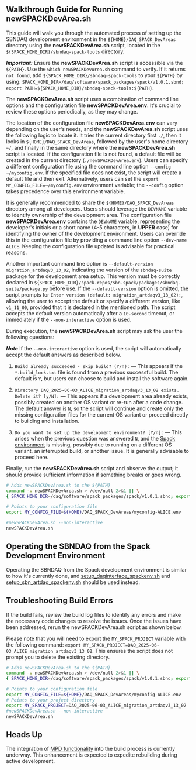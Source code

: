 ## Walkthrough Guide for Running **newSPACKDevArea.sh**

This guide will walk you through the automated process of setting up the SBNDAQ development environment in the `${HOME}/DAQ_SPACK_DevAreas` directory using the **newSPACKDevArea.sh** script, located in the `${SPACK_HOME_DIR}/sbndaq-spack-tools` directory.

***Important:*** Ensure the **newSPACKDevArea.sh** script is accessible via the `${PATH}`. Use the `which newSPACKDevArea.sh` command to verify. If it returns `not found`, add `${SPACK_HOME_DIR}/sbndaq-spack-tools` to your `${PATH}` by using: `SPACK_HOME_DIR=/daq/software/spack_packages/spack/v1.0.1.sbnd; export PATH=${SPACK_HOME_DIR}/sbndaq-spack-tools:${PATH}`.

The **newSPACKDevArea.sh** script uses a combination of command line options and the configuration file **newSPACKDevArea.env**. It's crucial to review these options periodically, as they may change.

The location of the configuration file **newSPACKDevArea.env** can vary depending on the user's needs, and the **newSPACKDevArea.sh** script uses the following logic to locate it. It tries the current directory first `./`, then it looks in `${HOME}/DAQ_SPACK_DevAreas`, followed by the user's home directory `~/`, and finally in the same directory where the **newSPACKDevArea.sh** script is located. If the configuration file is not found, a default file will be created in the current directory (`./newSPACKDevArea.env`). Users can specify a different configuration file using the command line option `--config ~/myconfig.env`. If the specified file does not exist, the script will create a default file and then exit. Alternatively, users can set the `export MY_CONFIG_FILE=~/myconfig.env` environment variable; the `--config` option takes precedence over this environment variable.

It is generally recommended to share the `${HOME}/DAQ_SPACK_DevAreas` directory among all developers. Users should leverage the `DEVNAME` variable to identify ownership of the development area. The configuration file **newSPACKDevArea.env** contains the `DEVNAME` variable, representing the developer's initials or a short name (4-5 characters, in **UPPER** case) for identifying the owner of the development environment. Users can override this in the configuration file by providing a command line option `--dev-name ALICE`. Keeping the configuration file updated is advisable for practical reasons.

Another important command line option is `--default-version migration_artdaqv3_13_02`, indicating the version of the `sbndaq-suite` package for the development area setup. This version must be correctly declared in `${SPACK_HOME_DIR}/spack-repos/sbn-spack/packages/sbndaq-suite/package.py` before use. If the `--default-version` option is omitted, the script prompts for `Enter version (default: migration_artdaqv3_13_02):`, allowing the user to accept the default or specify a different version, like `v1_11_00`, provided that it is declared in the mentioned path. The script accepts the default version automatically after a `10-second` timeout, or immediately if the `--non-interactive` option is used.

During execution, the **newSPACKDevArea.sh** script may ask the user the following questions:

***Note*** If the `--non-interactive` option is used, the script will automatically accept the default answers as described below.

1. `Build already succeeded - skip build? (Y/n):` — This appears if the `*.build_lock.txt` file is found from a previous successful build. The default is `Y`, but users can choose to build and install the software again.

2. `Directory DAQ_2025-06-03_ALICE_migration_artdaqv3_13_02 exists. Delete it? [y/N]:` — This appears if a development area already exists, possibly created on another OS variant or re-run after a code change. The default answer is `N`, so the script will continue and create only the missing configuration files for the current OS variant or proceed directly to building and installation.

3. `Do you want to set up the development environment? [Y/n]:` — This arises when the previous question was answered `N`, and the [Spack environment](https://spack.readthedocs.io/en/latest/environments.html) is missing, possibly due to running on a different OS variant, an interrupted build, or another issue. It is generally advisable to proceed here.

Finally, run the **newSPACKDevArea.sh** script and observe the output; it should provide sufficient information if something breaks or goes wrong.

```bash
# Adds newSPACKDevArea.sh to the ${PATH}
command -v newSPACKDevArea.sh > /dev/null 2>&1 || \
{ SPACK_HOME_DIR=/daq/software/spack_packages/spack/v1.0.1.sbnd; export PATH=${SPACK_HOME_DIR}/sbndaq-spack-tools:${PATH}; }

# Points to your configuration file
export MY_CONFIG_FILE=${HOME}/DAQ_SPACK_DevAreas/myconfig-ALICE.env

#newSPACKDevArea.sh --non-interactive
newSPACKDevArea.sh
```

## Operating the SBNDAQ from the Spack Development Environment

Operating the SBNDAQ from the Spack development environment is similar to how it's currently done, and [setup_daqinterface_spackenv.sh](https://github.com/SBNSoftware/sbndaq/blob/feature/upgrade_gcc13.1.0/sbn-fd/DAQInterface2/setup_daqinterface_spackenv.sh) and [setup_sbn_artdaq_spackenv.sh](https://github.com/SBNSoftware/sbndaq/blob/feature/upgrade_gcc13.1.0/sbn-fd/DAQInterface2/setup_sbn_artdaq_spackenv.sh) should be used instead.

## Troubleshooting Build Errors

If the build fails, review the build log files to identify any errors and make the necessary code changes to resolve the issues. Once the issues have been addressed, rerun the newSPACKDevArea.sh script as shown below.

Please note that you will need to export the `MY_SPACK_PROJECT` variable with the following command: `export MY_SPACK_PROJECT=DAQ_2025-06-03_ALICE_migration_artdaqv3_13_02`. This ensures the script does not prompt you to delete the existing directory.

```bash
# Adds newSPACKDevArea.sh to the ${PATH}
command -v newSPACKDevArea.sh > /dev/null 2>&1 || \
{ SPACK_HOME_DIR=/daq/software/spack_packages/spack/v1.0.1.sbnd; export PATH=${SPACK_HOME_DIR}/sbndaq-spack-tools:${PATH}; }

# Points to your configuration file
export MY_CONFIG_FILE=${HOME}/DAQ_SPACK_DevAreas/myconfig-ALICE.env
# Points to your project directory
export MY_SPACK_PROJECT=DAQ_2025-06-03_ALICE_migration_artdaqv3_13_02
#newSPACKDevArea.sh --non-interactive
newSPACKDevArea.sh
```

## Heads Up

The integration of [MPD functionality](https://github.com/FNALssi/spack-mpd) into the build process is currently underway. This enhancement is expected to expedite rebuilding during active development.
